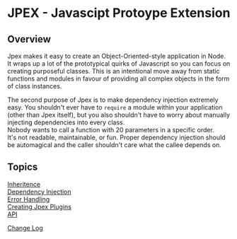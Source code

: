 JPEX - Javascipt Protoype Extension
===================================

Overview
--------
Jpex makes it easy to create an Object-Oriented-style application in Node. It wraps up a lot of the prototypical quirks of Javascript so you can focus on creating purposeful classes. This is an intentional move away from static functions and modules in favour of providing all complex objects in the form of class instances.  

The second purpose of Jpex is to make dependency injection extremely easy. You shouldn't ever have to `require` a module within your application (other than Jpex itself), but you also shouldn't have to worry about manually injecting dependencies into every class.  
Nobody wants to call a function with 20 parameters in a specific order.  
It's not readable, maintainable, or fun. Proper dependency injection should be automagical and the caller shouldn't care what the callee depends on.


Topics
------
[Inheritence](./inheritence.md)  
[Dependency Injection](./di.md)  
[Error Handling](./errorhandling.md)  
[Creating Jpex Plugins](./plugins.md)  
[API](./api/index.md)  

[Change Log](./changelog.md)
